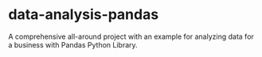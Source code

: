 # data-analysis-pandas
A comprehensive all-around project with an example for analyzing data for a business with Pandas Python Library.
